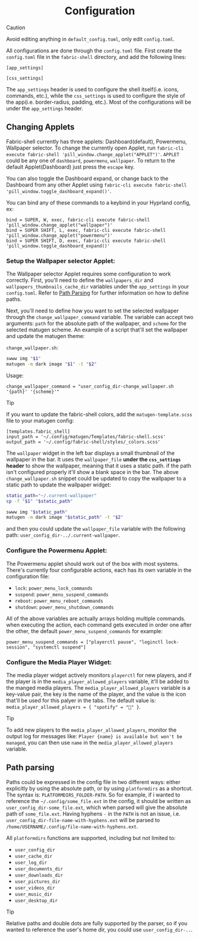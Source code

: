 <div align=center>

# Configuration

</div>

> [!CAUTION]
> Avoid editing anything in `default_config.toml`, only edit `config.toml`.

All configurations are done through the `config.toml` file. First create the `config.toml` file in the `fabric-shell` directory, and add the following lines:
```
[app_settings]

[css_settings]

```
The `app_settings` header is used to configure the shell itself(i.e. icons, commands, etc.), while the `css_settings` is used to configure the style of the app(i.e. border-radius, padding, etc.). Most of the configurations will be under the `app_settings` header.

## Changing Applets
Fabric-shell currently has three applets: Dashboard(default), Powermenu, Wallpaper selector.
To change the currently open Applet, run `fabric-cli execute fabric-shell 'pill_window.change_applet("APPLET")'`. `APPLET` could be any one of `dashboard`, `powermenu`, `wallpaper`. To return to the default Applet(Dashboard) just press the `escape` key.

You can also toggle the Dashboard expand, or change back to the Dashboard from any other Applet using `fabric-cli execute fabric-shell 'pill_window.toggle_dashboard_expand()'`.

You can bind any of these commands to a keybind in your Hyprland config, ex:
```
bind = SUPER, W, exec, fabric-cli execute fabric-shell 'pill_window.change_applet("wallpaper")'
bind = SUPER SHIFT, L, exec, fabric-cli execute fabric-shell 'pill_window.change_applet("powermenu")'
bind = SUPER SHIFT, D, exec, fabric-cli execute fabric-shell 'pill_window.toggle_dashboard_expand()'
```

### Setup the Wallpaper selector Applet:

The Wallpaper selector Applet requires some configuration to work correctly. First, you'll need to define the `wallpapers_dir` and `wallpapers_thumbnails_cache_dir` variables under the `app_settings` in your `config.toml`. Refer to [Path Parsing](#path-parsing) for further information on how to define paths.

Next, you'll need to define how you want to set the selected wallpaper through the `change_wallpaper_command` variable. The variable can accept two arguments: `path` for the absolute path of the wallpaper, and `scheme` for the selected matugen scheme. An example of a script that'll set the wallpaper and update the matugen theme:

`change_wallpaper.sh`:
```sh
swww img "$1"
matugen -m dark image "$1" -t "$2"
```
Usage: 
```
change_wallpaper_command = "user_config_dir-change_wallpaper.sh '{path}' '{scheme}'"
```

> [!TIP]
> If you want to update the fabric-shell colors, add the `matugen-template.scss` file to your matugen config:
> ```
> [templates.fabric_shell]
> input_path = '~/.config/matugen/Templates/fabric-shell.scss'
> output_path = '~/.config/fabric-shell/styles/_colors.scss'
> ```

The `wallpaper` widget in the left bar displays a small thumbnail of the wallpaper in the bar. It uses the `wallpaper_file` **under the `css_settings` header** to show the wallpaper, meaning that it uses a static path. if the path isn't configured properly it'll show a blank space in the bar. The above `change_wallpaper.sh` snippet could be updated to copy the wallpaper to a static path to update the wallpaper widget:

```sh
static_path="~/.current-wallpaper"
cp -f "$1" "$static_path"

swww img "$static_path"
matugen -m dark image "$static_path" -t "$2"
```

and then you could update the `wallpaper_file` variable with the following path: `user_config_dir-../.current-wallpaper`.

### Configure the Powermenu Applet:

The Powermenu applet should work out of the box with most systems. There's currently four configurable actions, each has its own variable in the configuration file:
- `lock`: `power_menu_lock_commands`
- `suspend`: `power_menu_suspend_commands`
- `reboot`: `power_menu_reboot_commands`
- `shutdown`: `power_menu_shutdown_commands`

All of the above variables are actually arrays holding multiple commands. when executing the action, each command gets executed in order one after the other, the default `power_menu_suspend_commands` for example:
```
power_menu_suspend_commands = ["playerctl pause", "loginctl lock-session", "systemctl suspend"]
```

### Configure the Media Player Widget:

The media player widget actively monitors `playerctl` for new players, and if the player is in the `media_player_allowed_players` variable, it'll be added to the manged media players. The `media_player_allowed_players` variable is a key-value pair, the key is the name of the player, and the value is the icon that'll be used for this palyer in the tabs. The default value is: `media_player_allowed_players = { "spotify" = "󰓇" }`.

> [!TIP]
> To add new players to the `media_player_allowed_players`, monitor the output log for messages like: `Player {name} is available but won't be managed`, you can then use `name` in the `media_player_allowed_players` variable.

## Path parsing

Paths could be expressed in the config file in two different ways: either explicitly by using the absolute path, or by using `platformdirs` as a shortcut. The syntax is: `PLATFORMDIRS_FOLDER-PATH`. So for example, if i wanted to reference the `~/.config/some_file.ext` in the config, it should be written as `user_config_dir-some_file.ext`, which when parsed will give the absolute path of `some_file.ext`. Having hyphens `-` in the `PATH` is not an issue, i.e. `user_config_dir-file-name-with-hyphens.ext` will be parsed to `/home/USERNAME/.config/file-name-with-hyphens.ext`.

All `platformdirs` functions are supported, including but not limited to:
- `user_config_dir`
- `user_cache_dir`
- `user_log_dir`
- `user_documents_dir`
- `user_downloads_dir`
- `user_pictures_dir`
- `user_videos_dir`
- `user_music_dir`
- `user_desktop_dir`

> [!TIP]
> Relative paths and double dots are fully supported by the parser, so if you wanted to reference the user's home dir, you could use `user_config_dir-..`.

